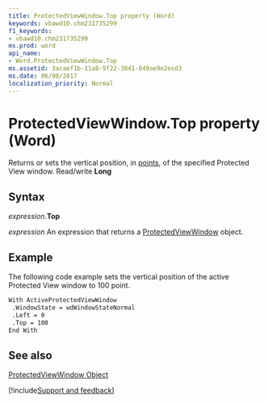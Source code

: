 ```yaml
---
title: ProtectedViewWindow.Top property (Word)
keywords: vbawd10.chm231735299
f1_keywords:
- vbawd10.chm231735299
ms.prod: word
api_name:
- Word.ProtectedViewWindow.Top
ms.assetid: 3acaef1b-11a8-9f22-3841-049ae9e2ecd3
ms.date: 06/08/2017
localization_priority: Normal
---
```



# ProtectedViewWindow.Top property (Word)

Returns or sets the vertical position, in [points](../language/glossary/vbe-glossary.md#point), of the specified Protected View window. Read/write  **Long**


## Syntax

_expression_.**Top**

 _expression_ An expression that returns a [ProtectedViewWindow](./Word.ProtectedViewWindow.md) object.


## Example

The following code example sets the vertical position of the active Protected View window to 100 point.


```vb
With ActiveProtectedViewWindow 
 .WindowState = wdWindowStateNormal 
 .Left = 0 
 .Top = 100 
End With 

```


## See also


[ProtectedViewWindow Object](Word.ProtectedViewWindow.md)

[!include[Support and feedback](~/includes/feedback-boilerplate.md)]